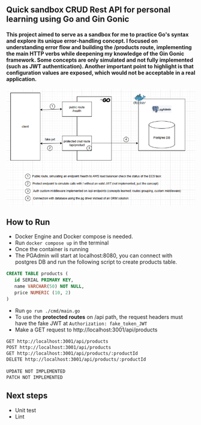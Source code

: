 ## Quick sandbox CRUD Rest API for personal learning using Go and Gin Gonic

#### This project aimed to serve as a sandbox for me to practice Go's syntax and explore its unique error-handling concept. I focused on understanding error flow and building the /products route, implementing the main HTTP verbs while deepening my knowledge of the Gin Gonic framework. Some concepts are only simulated and not fully implemented (such as JWT authentication). Another important point to highlight is that configuration values are exposed, which would not be acceptable in a real application.

![alt text](image-1.png)

## How to Run

 - Docker Engine and Docker compose is needed.
 - Run `docker compose up` in the terminal
 - Once the container is running
 - The PGAdmin will start at localhost:8080, you can connect with postgres DB and run the following script to create products table.
 ```sql
 CREATE TABLE products (
    id SERIAL PRIMARY KEY,
    name VARCHAR(50) NOT NULL,
    price NUMERIC (10, 2)
 )
 ```
 - Run `go run ./cmd/main.go` 
 - To use the **protected routes** on /api path, the request headers must have the fake JWT at `Authorization: fake_token_JWT`
 - Make a GET request to http://localhost:3001/api/products

 ```curl
 GET http://localhost:3001/api/products
 POST http://localhost:3001/api/products
 GET http://localhost:3001/api/products/:productId
 DELETE http://localhost:3001/api/products/:productId

 UPDATE NOT IMPLEMENTED
 PATCH NOT IMPLEMENTED
 ```

 ## Next steps
 - Unit test
 - Lint 